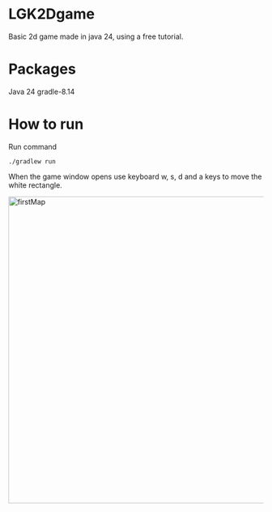 # LGK2Dgame
Basic 2d game made in java 24, using a free tutorial.

# Packages

Java 24
gradle-8.14

# How to run

Run command 

````
./gradlew run
````

When the game window opens use keyboard w, s, d and a keys to move the white rectangle.


<img width="777" height="607" alt="firstMap" src="https://github.com/user-attachments/assets/1bc68cce-3570-44e0-85e2-6bb6f479328d" />

